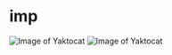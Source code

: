 # imp
![Image of Yaktocat](https://octodex.github.com/images/yaktocat.png)
![Image of Yaktocat](https://picx.zhimg.com/v2-6ca9e1a5c977ad26a53fcc11a7ba9f57_720w.jpg?source=172ae18b)
